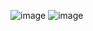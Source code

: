 ![image](https://github.com/Rahul-chaurasiya/Leetcode-Practice-Problem/assets/77222540/4f21ae42-274b-4df6-85e0-b3ac81c4db8c)
![image](https://github.com/Rahul-chaurasiya/Leetcode-Practice-Problem/assets/77222540/eb89ea7a-ceea-457a-a513-1e345047b49c)
